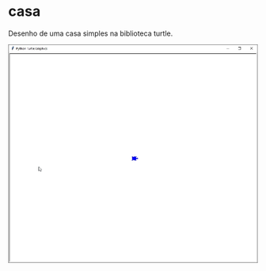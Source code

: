 # casa
Desenho de uma casa simples na biblioteca turtle.


![Desenho de uma casa simples](casa.gif)
